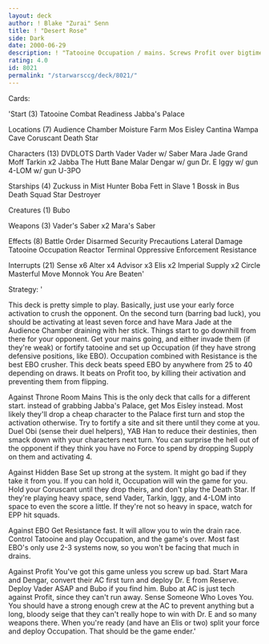 ```yaml
---
layout: deck
author: ! Blake "Zurai" Senn
title: ! "Desert Rose"
side: Dark
date: 2000-06-29
description: ! "Tatooine Occupation / mains. Screws Profit over bigtime."
rating: 4.0
id: 8021
permalink: "/starwarsccg/deck/8021/"
---
```

Cards: 

'Start (3)
Tatooine
Combat Readiness
Jabba's Palace

Locations (7)
Audience Chamber
Moisture Farm
Mos Eisley
Cantina
Wampa Cave
Coruscant
Death Star

Characters (13)
DVDLOTS
Darth Vader
Vader w/ Saber
Mara Jade
Grand Moff Tarkin x2
Jabba The Hutt
Bane Malar
Dengar w/ gun
Dr. E
Iggy w/ gun
4-LOM w/ gun
U-3PO

Starships (4)
Zuckuss in Mist Hunter
Boba Fett in Slave 1
Bossk in Bus
Death Squad Star Destroyer

Creatures (1)
Bubo

Weapons (3)
Vader's Saber x2
Mara's Saber

Effects (8)
Battle Order
Disarmed
Security Precautions
Lateral Damage
Tatooine Occupation
Reactor Terminal
Oppressive Enforcement
Resistance

Interrupts (21)
Sense x6
Alter x4
Advisor x3
Elis x2
Imperial Supply x2
Circle
Masterful Move
Monnok
You Are Beaten'

Strategy: '

This deck is pretty simple to play. Basically, just use your early force activation to crush the opponent. On the second turn (barring bad luck), you should be activating at least seven force and have Mara Jade at the Audience Chamber draining with her stick. Things start to go downhill from there for your opponent. Get your mains going, and either invade them (if they're weak) or fortify tatooine and set up Occupation (if they have strong defensive positions, like EBO). Occupation combined with Resistance is the best EBO crusher. This deck beats speed EBO by anywhere from 25 to 40 depending on draws. It beats on Profit too, by killing their activation and preventing them from flipping.

Against Throne Room Mains This is the only deck that calls for a different start. instead of grabbing Jabba's Palace, get Mos Eisley instead. Most likely they'll drop a cheap character to the Palace first turn and stop the activation otherwise. Try to fortify a site and sit there until they come at you. Duel Obi (sense their duel helpers), YAB Han to reduce their destinies, then smack down with your characters next turn. You can surprise the hell out of the opponent if they think you have no Force to spend by dropping Supply on them and activating 4.

Against Hidden Base Set up strong at the system. It might go bad if they take it from you. If you can hold it, Occupation will win the game for you. Hold your Coruscant until they drop theirs, and don't play the Death Star. If they're playing heavy space, send Vader, Tarkin, Iggy, and 4-LOM into space to even the score a little. If they're not so heavy in space, watch for EPP hit squads.

Against EBO Get Resistance fast. It will allow you to win the drain race. Control Tatooine and play Occupation, and the game's over. Most fast EBO's only use 2-3 systems now, so you won't be facing that much in drains.

Against Profit You've got this game unless you screw up bad. Start Mara and Dengar, convert their AC first turn and deploy Dr. E from Reserve. Deploy Vader ASAP and Bubo if you find him. Bubo at AC is just tech against Profit, since they can't run away. Sense Someone Who Loves You. You should have a strong enough crew at the AC to prevent anything but a long, bloody seige that they can't really hope to win with Dr. E and so many weapons there. When you're ready (and have an Elis or two) split your force and deploy Occupation. That should be the game ender.'
